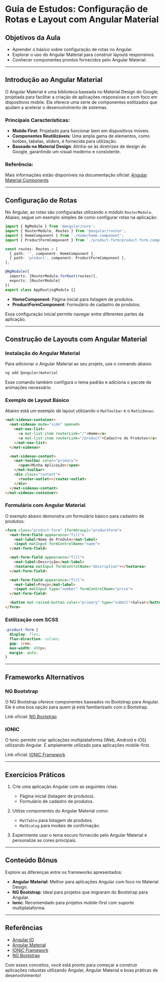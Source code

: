 
# Guia de Estudos: Configuração de Rotas e Layout com Angular Material

## Objetivos da Aula

- Aprender o básico sobre configuração de rotas no Angular.
- Explorar o uso do Angular Material para construir layouts responsivos.
- Conhecer componentes prontos fornecidos pelo Angular Material.

---

## Introdução ao Angular Material

O Angular Material é uma biblioteca baseada no Material Design do Google, projetada para facilitar a criação de aplicações responsivas e com foco em dispositivos mobile. Ela oferece uma série de componentes estilizados que ajudam a acelerar o desenvolvimento de sistemas.

### Principais Características:

- **Mobile First**: Projetado para funcionar bem em dispositivos móveis.
- **Componentes Reutilizáveis**: Uma ampla gama de elementos, como botões, tabelas, sliders, é fornecida para utilização.
- **Baseado no Material Design**: Alinha-se às diretrizes de design do Google, garantindo um visual moderno e consistente.

### Referência:

Mais informações estão disponíveis na documentação oficial: [Angular Material Components](https://material.angular.io/components/categories)

---

## Configuração de Rotas

No Angular, as rotas são configuradas utilizando o módulo `RouterModule`. Abaixo, segue um exemplo simples de como configurar rotas na aplicação:

```typescript
import { NgModule } from '@angular/core';
import { RouterModule, Routes } from '@angular/router';
import { HomeComponent } from './home/home.component';
import { ProductFormComponent } from './product-form/product-form.component';

const routes: Routes = [
  { path: '', component: HomeComponent },
  { path: 'product', component: ProductFormComponent },
];

@NgModule({
  imports: [RouterModule.forRoot(routes)],
  exports: [RouterModule]
})
export class AppRoutingModule {}
```

- **HomeComponent**: Página inicial para listagem de produtos.
- **ProductFormComponent**: Formulário de cadastro de produtos.

Essa configuração inicial permite navegar entre diferentes partes da aplicação.

---

## Construção de Layouts com Angular Material

### Instalação do Angular Material

Para adicionar o Angular Material ao seu projeto, use o comando abaixo:

```bash
ng add @angular/material
```

Esse comando também configura o tema padrão e adiciona o pacote de animações necessário.

### Exemplo de Layout Básico

Abaixo está um exemplo de layout utilizando o `MatToolbar` e o `MatSidenav`:

```html
<mat-sidenav-container>
  <mat-sidenav mode="side" opened>
    <mat-nav-list>
      <a mat-list-item routerLink="/">Home</a>
      <a mat-list-item routerLink="/product">Cadastro de Produtos</a>
    </mat-nav-list>
  </mat-sidenav>

  <mat-sidenav-content>
    <mat-toolbar color="primary">
      <span>Minha Aplicação</span>
    </mat-toolbar>
    <div class="content">
      <router-outlet></router-outlet>
    </div>
  </mat-sidenav-content>
</mat-sidenav-container>
```

### Formulário com Angular Material

O exemplo abaixo demonstra um formulário básico para cadastro de produtos:

```html
<form class="product-form" [formGroup]="productForm">
  <mat-form-field appearance="fill">
    <mat-label>Nome do Produto</mat-label>
    <input matInput formControlName="name">
  </mat-form-field>

  <mat-form-field appearance="fill">
    <mat-label>Descrição</mat-label>
    <textarea matInput formControlName="description"></textarea>
  </mat-form-field>

  <mat-form-field appearance="fill">
    <mat-label>Preço</mat-label>
    <input matInput type="number" formControlName="price">
  </mat-form-field>

  <button mat-raised-button color="primary" type="submit">Salvar</button>
</form>
```

### Estilização com SCSS

```scss
.product-form {
  display: flex;
  flex-direction: column;
  gap: 1rem;
  max-width: 400px;
  margin: auto;
}
```

---

## Frameworks Alternativos

### NG Bootstrap

O NG Bootstrap oferece componentes baseados no Bootstrap para Angular. Ele é uma boa opção para quem já está familiarizado com o Bootstrap.

Link oficial: [NG Bootstrap](https://ng-bootstrap.github.io/#/home)

### IONIC

O Ionic permite criar aplicações multiplataforma (Web, Android e iOS) utilizando Angular. É amplamente utilizado para aplicações mobile-first.

Link oficial: [IONIC Framework](https://ionicframework.com/)

---

## Exercícios Práticos

1. Crie uma aplicação Angular com as seguintes rotas:
    
    - Página inicial (listagem de produtos).
    - Formulário de cadastro de produtos.
2. Utilize componentes do Angular Material como:
    
    - `MatTable` para listagem de produtos.
    - `MatDialog` para modais de confirmação.
3. Experimente usar o tema escuro fornecido pelo Angular Material e personalize as cores principais.
    

---

## Conteúdo Bônus

Explore as diferenças entre os frameworks apresentados:

- **Angular Material**: Melhor para aplicações Angular com foco no Material Design.
- **NG Bootstrap**: Ideal para projetos que migraram do Bootstrap para Angular.
- **Ionic**: Recomendado para projetos mobile-first com suporte multiplataforma.

---

## Referências

- [Angular IO](https://angular.io/)
- [Angular Material](https://material.angular.io/)
- [IONIC Framework](https://ionicframework.com/)
- [NG Bootstrap](https://ng-bootstrap.github.io/#/home)

Com esses conceitos, você está pronto para começar a construir aplicações robustas utilizando Angular, Angular Material e boas práticas de desenvolvimento!